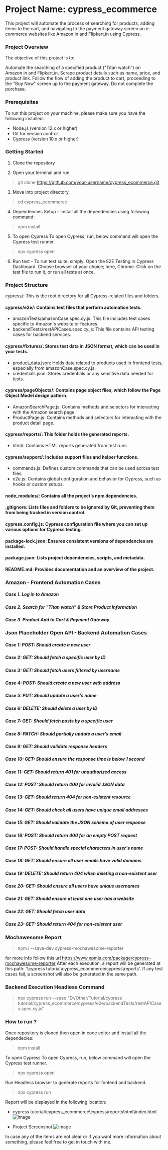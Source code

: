 # Project Name: cypress_ecommerce
This project will automate the process of searching for products, adding items to the cart, and navigating to the payment gateway screen on e-commerce websites like Amazon.in and Flipkart.in using Cypress.

### Project Overview
The objective of this project is to:

Automate the searching of a specified product ("Titan watch") on Amazon.in and Flipkart.in.
Scrape product details such as name, price, and product link.
Follow the flow of adding the product to cart, proceeding to the "Buy Now" screen up to the payment gateway. Do not complete the purchase.

### Prerequisites
To run this project on your machine, please make sure you have the following installed:

* Node.js (version 12.x or higher)
* Git for version control
* Cypress (version 10.x or higher)

### Getting Started
1. Clone the repository

2. Open your terminal and run:
> git clone https://github.com/your-username/cypress_ecommerce.git

3. Move into project directory
> cd cypress_ecommerce

4. Dependencies Setup - Install all the dependencies using following command:
> npm install

5. To open Cypress To open Cypress, run, below command will open the Cypress test runner.
> npx cypress open

6. Run test - To run test suite, simply:
Open the E2E Testing in Cypress Dashboard. Choose browser of your choice; here, Chrome. Click on the test file to run it, or run all tests at once.

### Project Structure
cypress/: This is the root directory for all Cypress-related files and folders.

#### cypress/e2e/: Contains test files that perform automation tests.
* amazonTests/amazonCase.spec.cy.js: This file includes test cases specific to Amazon's website or features.
* backendTests/restAPICases.spec.cy.js: This file contains API testing cases for backend services.

#### cypress/fixtures/: Stores test data in JSON format, which can be used in your tests.
* product_data.json: Holds data related to products used in frontend tests, especially from amazonCase.spec.cy.js.
* credentials.json: Stores credentials or any sensitive data needed for tests.

#### cypress/pageObjects/: Contains page object files, which follow the Page Object Model design pattern.
* AmazonSearchPage.js: Contains methods and selectors for interacting with the Amazon search page.
* ProductPage.js: Contains methods and selectors for interacting with the product detail page.

#### cypress/reports/: This folder holds the generated reports.
* html/: Contains HTML reports generated from test runs.

#### cypress/support/: Includes support files and helper functions.
* commands.js: Defines custom commands that can be used across test files.
* e2e.js: Contains global configuration and behavior for Cypress, such as hooks or custom setups.

#### node_modules/: Contains all the project’s npm dependencies.

#### .gitignore: Lists files and folders to be ignored by Git, preventing them from being tracked in version control.

#### cypress.config.js: Cypress configuration file where you can set up various options for Cypress testing.

#### package-lock.json: Ensures consistent versions of dependencies are installed.

#### package.json: Lists project dependencies, scripts, and metadata.

#### README.md: Provides documentation and an overview of the project.


### Amazon - Frontend Automation Cases
##### Case 1. Log in to Amazon
##### Case 2. Search for "Titan watch" & Store Product Information
##### Case 3. Product Add to Cart & Payment Gateway

### Json Placeholder Open API - Backend Automation Cases
##### Case 1: POST: Should create a new user
##### Case 2: GET: Should fetch a specific user by ID
##### Case 3: GET: Should fetch users filtered by username
##### Case 4: POST: Should create a new user with address
##### Case 5: PUT: Should update a user's name
##### Case 6: DELETE: Should delete a user by ID
##### Case 7: GET: Should fetch posts by a specific user
##### Case 8: PATCH: Should partially update a user's email
##### Case 9: GET: Should validate response headers
##### Case 10: GET: Should ensure the response time is below 1 second
##### Case 11: GET: Should return 401 for unauthorized access
##### Case 12: POST: Should return 400 for invalid JSON data
##### Case 13: GET: Should return 404 for non-existent resource
##### Case 14: GET: Should check all users have unique email addresses
##### Case 15: GET: Should validate the JSON schema of user response
##### Case 16: POST: Should return 400 for an empty POST request
##### Case 17: POST: Should handle special characters in user's name
##### Case 18: GET: Should ensure all user emails have valid domains
##### Case 19: DELETE: Should return 404 when deleting a non-existent user
##### Case 20: GET: Should ensure all users have unique usernames
##### Case 21: GET: Should ensure at least one user has a website
##### Case 22: GET: Should fetch user data
##### Case 23: GET: Should return 404 for non-existent user

### Mochawesome Report
> npm i --save-dev cypress-mochawesome-reporter

for more info follow this url https://www.npmjs.com/package/cypress-mochawesome-reporter
After each execution, a report will be generated at this path: '\cypress tutorial\cypress_ecommerce\cypress\reports'. If any test cases fail, a screenshot will also be generated in the same path.

### Backend Execution Headless Command
> npx cypress run --spec "D:/Other/Tutorial/cypress tutorial/cypress_ecommerce/cypress/e2e/backendTests/restAPICases.spec.cy.js"

### How to run ?
Once repository is cloned then open in code editor and Install all the dependecies:
> npm install

To open Cypress To open Cypress, run, below command will open the Cypress test runner.
> npx cypress open

Run Headless browser to generate reports for fontend and backend.
> npx cypress run

Report will be displayed in the following location:
* cypress tutorial\cypress_ecommerce\cypress\reports\html\index.html
![image](https://github.com/user-attachments/assets/acb29f21-71da-4e39-b9d0-2dd386be1511)

* Project Screenshot
![image](https://github.com/user-attachments/assets/ae268629-9848-4eb8-bc1e-28d0ae7f3141)

In case any of the items are not clear or if you want more information about something, please feel free to get in touch with me.
